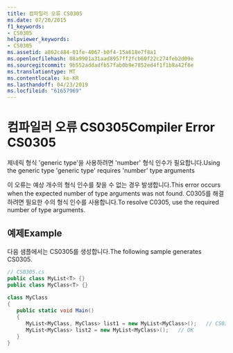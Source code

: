 ```yaml
---
title: 컴파일러 오류 CS0305
ms.date: 07/20/2015
f1_keywords:
- CS0305
helpviewer_keywords:
- CS0305
ms.assetid: a862c484-01fe-4067-b0f4-15a618e7f8a1
ms.openlocfilehash: 08a9901a31aad8957ff2fcb60f22c274feb2d09e
ms.sourcegitcommit: 9b552addadfb57fab0b9e7852ed4f1f1b8a42f8e
ms.translationtype: MT
ms.contentlocale: ko-KR
ms.lasthandoff: 04/23/2019
ms.locfileid: "61657969"
---
```

# <a name="compiler-error-cs0305"></a><span data-ttu-id="af12a-102">컴파일러 오류 CS0305</span><span class="sxs-lookup"><span data-stu-id="af12a-102">Compiler Error CS0305</span></span>
<span data-ttu-id="af12a-103">제네릭 형식 'generic type'을 사용하려면 'number' 형식 인수가 필요합니다.</span><span class="sxs-lookup"><span data-stu-id="af12a-103">Using the generic type 'generic type' requires 'number' type arguments</span></span>  
  
 <span data-ttu-id="af12a-104">이 오류는 예상 개수의 형식 인수를 찾을 수 없는 경우 발생합니다.</span><span class="sxs-lookup"><span data-stu-id="af12a-104">This error occurs when the expected number of type arguments was not found.</span></span> <span data-ttu-id="af12a-105">C0305를 해결하려면 필요한 수의 형식 인수를 사용합니다.</span><span class="sxs-lookup"><span data-stu-id="af12a-105">To resolve C0305, use the required number of type arguments.</span></span>  
  
## <a name="example"></a><span data-ttu-id="af12a-106">예제</span><span class="sxs-lookup"><span data-stu-id="af12a-106">Example</span></span>  
 <span data-ttu-id="af12a-107">다음 샘플에서는 CS0305를 생성합니다.</span><span class="sxs-lookup"><span data-stu-id="af12a-107">The following sample generates CS0305.</span></span>  
  
```csharp  
// CS0305.cs  
public class MyList<T> {}  
public class MyClass<T> {}  
  
class MyClass  
{  
   public static void Main()  
   {  
      MyList<MyClass, MyClass> list1 = new MyList<MyClass>();   // CS0305  
      MyList<MyClass> list2 = new MyList<MyClass>();   // OK  
   }  
}  
```
